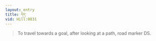 ```yaml
---
layout: entry
title: དེད་
vid: Hill:0831
---
```

> To travel towards a goal, after looking at a path, road marker DS.
